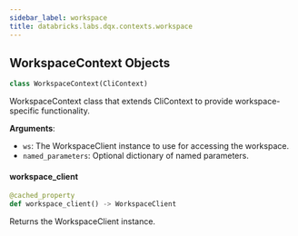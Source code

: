 ```yaml
---
sidebar_label: workspace
title: databricks.labs.dqx.contexts.workspace
---
```


## WorkspaceContext Objects

```python
class WorkspaceContext(CliContext)
```

WorkspaceContext class that extends CliContext to provide workspace-specific functionality.

**Arguments**:

- `ws`: The WorkspaceClient instance to use for accessing the workspace.
- `named_parameters`: Optional dictionary of named parameters.

#### workspace\_client

```python
@cached_property
def workspace_client() -> WorkspaceClient
```

Returns the WorkspaceClient instance.

